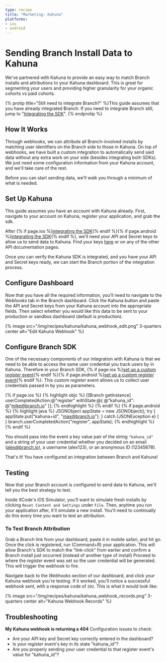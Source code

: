 ```yaml
---
type: recipe
title: "Marketing: Kahuna"
platforms:
- ios
- android
---
```


# Sending Branch Install Data to Kahuna

We've partnered with Kahuna to provide an easy way to match Branch installs and attributions to your Kahuna dashboard. This is great for segmenting your users and providing higher granularity for your organic cohorts vs paid cohorts.

{% protip title="Still need to integrate Branch?" %}This guide assumes that you have already integrated Branch. If you need to integrate Branch still, jump to "[Integrating the SDK](/recipes/quickstart_guide/ios/)".
{% endprotip %}

## How It Works

Through webhooks, we can attribute all Branch-involved installs by matching user identifiers on the Branch side to those in Kahuna. On top of webhooks, we have built a custom integration to automatically send said data without any extra work on your side (besides integrating both SDKs). We just need some configuration information from your Kahuna account, and we'll take care of the rest.

Before you can start sending data, we'll walk you through a minimum of what is needed.

## Set Up Kahuna

This guide assumes you have an account with Kahuna already. First, navigate to your account on Kahuna, register your application, and grab the sdk.

After {% if page.ios %}[integrating the SDK](https://app.usekahuna.com/tap/getstarted/ios/){% endif %}{% if page.android %}[integrating the SDK](https://app.usekahuna.com/tap/getstarted/android/){% endif %}, we'll need your API and Secret keys to allow us to send data to Kahuna. Find your keys [here](https://app.usekahuna.com/tap/getstarted/userattributeapi/) or on any of the other API documentation pages.

Once you can verify the Kahuna SDK is integrated, and you have your API and Secret keys ready, we can start the Branch portion of the integration process.

## Configure Dashboard

Now that you have all the required information, you'll need to navigate to the *Webhooks* tab in the Branch dashboard. Click the Kahuna button and paste the API and Secret keys from your Kahuna account into the appropriate fields. Then select whether you would like this data to be sent to your production or sandbox dashboard (default is production).

{% image src="/img/recipes/kahuna/kahuna_webhook_edit.png" 3-quarters center alt="Edit Kahuna Webhook" %}

## Configure Branch SDK

One of the necessary components of our integration with Kahuna is that we need to be able to access the same user credential you track users by in Kahuna. Therefore in your Branch SDK, {% if page.ios %}[set up a custom *register* event](https://dev.branch.io/references/ios_sdk/#register-custom-events){% endif %}{% if page.android %}[set up a custom *register* event](https://dev.branch.io/references/android_sdk/#register-custom-events){% endif %}. This custom _register_ event allows us to collect user credentials passed in by you as parameters.

{% if page.ios %}
{% highlight objc %}
[[Branch getInstance] userCompletedAction:@"register" withState:@{ @"kahuna_id": @"mike@branch.io" }];
{% endhighlight %}
{% endif %}
{% if page.android %}
{% highlight java %}
JSONObject appState = new JSONObject();
try {
    appState.put("kahuna+id", "max@branch.io");
} catch (JSONException e) { }
branch.userCompletedAction("register", appState);
{% endhighlight %}
{% endif %}

You should pass into the event a key value pair of the string `"kahuna_id"` and a string of your user credential whether you decided on an email (alex@branch.io), a username (alex123), or an anonymous ID (12345678).

That's it! You have configured an integration between Branch and Kahuna!

## Testing

Now that your Branch account is configured to send data to Kahuna, we'll tell you the best strategy to test.

Inside XCode's iOS Simulator, you'll want to simulate fresh installs by clicking `Reset Content and Settings` under `File`. Then, anytime you run your application after, it'll simulate a new install. You'll need to continually do this every time you want to test an attribution.

### To Test Branch Attribution

Grab a Branch link from your dashboard, paste it in mobile safari, and hit go. Once the click is registered, run (Command+R) your application. This will allow Branch's SDK to match the "link-click" from earlier and confirm a Branch install just occurred (instead of another type of install) Proceed to where the *register* event was set so the user credential will be generated. This will trigger the webhook to fire.

Navigate back to the *Webhooks* section of our dashboard, and click your Kahuna webhook you're testing. If it worked, you'll notice a successful webhook sent, with a response code of `202`. This is what it would look like:

{% image src="/img/recipes/kahuna/kahuna_webhook_records.png" 3-quarters center alt="Kahuna Webhook Records" %}

## Troubleshooting

**My Kahuna webhook is returning a 404**
Configuration issues to check:
- Are your API key and Secret key correctly entered in the dashboard?
- Is your _register_ event's key in its state "kahuna_id"?
- Are you properly sending your user credential to that register event's value for "kahuna_id"?